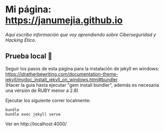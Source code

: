 # Mi página: https://janumejia.github.io

_Aquí escribo información que voy aprendiendo sobre Ciberseguridad y Hacking Ético._

## Prueba local 🚀

Seguir los pasos de esta página para la instalación de jekyll en windows:<br>https://idratherbewriting.com/documentation-theme-jekyll/mydoc_install_jekyll_on_windows.html#bundler <br>(Hacer la guia hasta ejecutar "gem install bundler", además es necesaria una versión de RUBY menor a 2.8)

Ejecutar los siguiente correr localmente:
```
bundle
bundle exec jekyll serve
```

Ver en http://localhost:4000/
